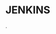 <!-- https://gmv.udemy.com/course/jenkins-masterclass/learn/lecture/23825024#overview -->

# JENKINS

.